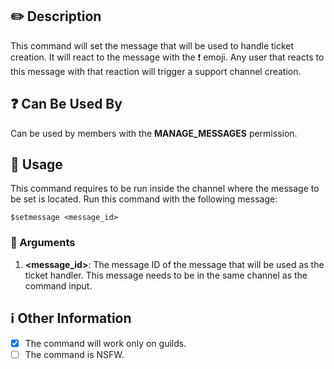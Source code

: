 ## :pencil2: Description

This command will set the message that will be used to handle ticket creation. It will react to the message with the :heavy_exclamation_mark: emoji. Any user that reacts to this message with that reaction will trigger a support channel creation.

## :question: Can Be Used By

Can be used by members with the **MANAGE_MESSAGES** permission.

## :balloon: Usage

This command requires to be run inside the channel where the message to be set is located. Run this command with the following message:

``` text
$setmessage <message_id>
```

### :pushpin: Arguments

1. **\<message_id\>**: The message ID of the message that will be used as the ticket handler. This message needs to be in the same channel as the command input.

## :information_source: Other Information

* [x] The command will work only on guilds.
* [ ] The command is NSFW.
